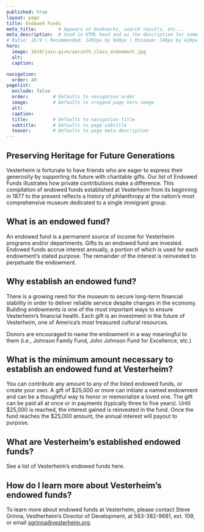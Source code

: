 ```yaml
---
published: true
layout: page
title: Endowed Funds
meta_title:        # Appears on bookmarks, search results, etc...
meta_description:  # Used in HTML head and as the description for some search engines
# Ratio: 16:9 | Recommended: 1492px by 840px | Minimum: 746px by 420px
hero:
  image: 16x9/join-give/aarseth_class_endowment.jpg
  alt:
  caption:

navigation:
  order: 40
pagelist:
  exclude: false
  order:         # Defaults to navigation order  
  image:         # Defaults to cropped page hero image
  alt:
  caption:
  title:         # Defaults to navigation title
  subtitle:      # Defaults to page subtitle
  teaser:        # Defaults to page meta-description
---
```

Preserving Heritage for Future Generations
------------------------------------------
Vesterheim is fortunate to have friends who are eager to express their generosity by supporting its future with charitable gifts. Our list of Endowed Funds illustrates how private contributions make a difference. This compilation of endowed funds established at Vesterheim from its beginning in 1877 to the present reflects a history of philanthropy at the nation’s most comprehensive museum dedicated to a single immigrant group.

What is an endowed fund?
------------------------
An endowed fund is a permanent source of income for Vesterheim programs and/or departments. Gifts to an endowed fund are invested. Endowed funds accrue interest annually, a portion of which is used for each endowment’s stated purpose. The remainder of the interest is reinvested to perpetuate the endowment.

Why establish an endowed fund?
------------------------------
There is a growing need for the museum to secure long-term financial stability in order to deliver reliable service despite changes in the economy. Building endowments is one of the most important ways to ensure Vesterheim’s financial health. Each gift is an investment in the future of Vesterheim, one of America’s most treasured cultural resources.

Donors are encouraged to name the endowment in a way meaningful to them (i.e., Johnson Family Fund, John Johnson Fund for Excellence, etc.)

What is the minimum amount necessary to establish an endowed fund at Vesterheim?
--------------------------------------------------------------------------------
You can contribute any amount to any of the listed endowed funds, or create your own. A gift of $25,000 or more can initiate a named endowment and can be a thoughtful way to honor or memorialize a loved one. The gift can be paid all at once or in payments (typically three to five years). Until $25,000 is reached, the interest gained is reinvested in the fund. Once the fund reaches the $25,000 amount, the annual interest will payout to purpose. 

What are Vesterheim’s established endowed funds?
------------------------------------------------
See a list of Vesterheim’s endowed funds here.

How do I learn more about Vesterheim’s endowed funds?
-----------------------------------------------------
To learn more about endowed funds at Vesterheim, please contact Steve Grinna, Vestherheim’s Director of Development, at 563-382-9681, ext. 109, or email [sgrinna@vesterheim.org](mailto:sgrinna@vesterheim.org). 